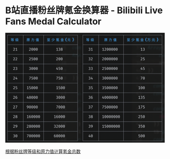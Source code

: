 # B站直播粉丝牌氪金换算器 - Bilibili Live Fans Medal Calculator

![](./bfanmedals.png)

[根据粉丝牌等级和原力值计算氪金总数](https://iwestlin.github.io/blfmc/)
